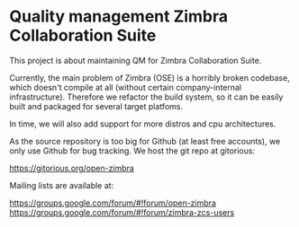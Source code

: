 Quality management Zimbra Collaboration Suite
===========

This project is about maintaining QM for Zimbra Collaboration Suite.

Currently, the main problem of Zimbra (OSE) is a horribly broken codebase,
which doesn't compile at all (without certain company-internal infrastructure).
Therefore we refactor the build system, so it can be easily built and packaged
for several target platfoms.

In time, we will also add support for more distros and cpu architectures.

As the source repository is too big for Github (at least free accounts),
we only use Github for bug tracking. We host the git repo at gitorious:

https://gitorious.org/open-zimbra

Mailing lists are available at:

https://groups.google.com/forum/#!forum/open-zimbra
https://groups.google.com/forum/#!forum/zimbra-zcs-users
